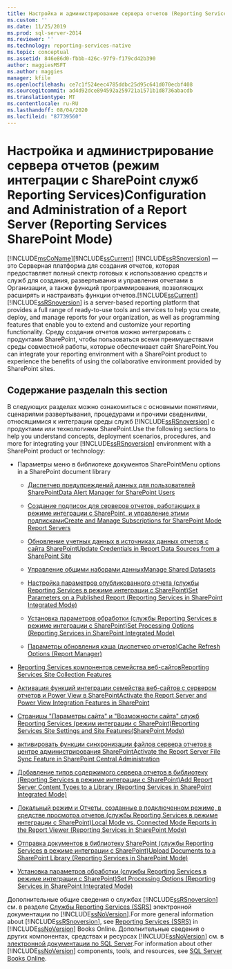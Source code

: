 ```yaml
---
title: Настройка и администрирование сервера отчетов (Reporting Services в режиме интеграции с SharePoint) | Документация Майкрософт
ms.custom: ''
ms.date: 11/25/2019
ms.prod: sql-server-2014
ms.reviewer: ''
ms.technology: reporting-services-native
ms.topic: conceptual
ms.assetid: 846e86d0-fbbb-426c-97f9-f179cd42b390
author: maggiesMSFT
ms.author: maggies
manager: kfile
ms.openlocfilehash: ce7c1f524eec4785ddbc25d95c641d070ecbf408
ms.sourcegitcommit: ad4d92dce894592a259721a1571b1d8736abacdb
ms.translationtype: MT
ms.contentlocale: ru-RU
ms.lasthandoff: 08/04/2020
ms.locfileid: "87739560"
---
```

# <a name="configuration-and-administration-of-a-report-server-reporting-services-sharepoint-mode"></a><span data-ttu-id="06276-102">Настройка и администрирование сервера отчетов (режим интеграции с SharePoint служб Reporting Services)</span><span class="sxs-lookup"><span data-stu-id="06276-102">Configuration and Administration of a Report Server (Reporting Services SharePoint Mode)</span></span>
  [!INCLUDE[msCoName](../includes/msconame-md.md)]<span data-ttu-id="06276-103">[!INCLUDE[ssCurrent](../includes/sscurrent-md.md)] [!INCLUDE[ssRSnoversion](../includes/ssrsnoversion-md.md)] — это Серверная платформа для создания отчетов, которая предоставляет полный спектр готовых к использованию средств и служб для создания, развертывания и управления отчетами в Организации, а также функций программирования, позволяющих расширять и настраивать функции отчетов.</span><span class="sxs-lookup"><span data-stu-id="06276-103">[!INCLUDE[ssCurrent](../includes/sscurrent-md.md)] [!INCLUDE[ssRSnoversion](../includes/ssrsnoversion-md.md)] is a server-based reporting platform that provides a full range of ready-to-use tools and services to help you create, deploy, and manage reports for your organization, as well as programming features that enable you to extend and customize your reporting functionality.</span></span> <span data-ttu-id="06276-104">Среду создания отчетов можно интегрировать с продуктами SharePoint, чтобы пользоваться всеми преимуществами среды совместной работы, которые обеспечивает сайт SharePoint.</span><span class="sxs-lookup"><span data-stu-id="06276-104">You can integrate your reporting environment with a SharePoint product to experience the benefits of using the collaborative environment provided by SharePoint sites.</span></span>  
  
## <a name="in-this-section"></a><span data-ttu-id="06276-105">Содержание раздела</span><span class="sxs-lookup"><span data-stu-id="06276-105">In this section</span></span>  
 <span data-ttu-id="06276-106">В следующих разделах можно ознакомиться с основными понятиями, сценариями развертывания, процедурами и прочими сведениями, относящимися к интеграции среды служб [!INCLUDE[ssRSnoversion](../includes/ssrsnoversion-md.md)] с продуктами или технологиями SharePoint.</span><span class="sxs-lookup"><span data-stu-id="06276-106">Use the following sections to help you understand concepts, deployment scenarios, procedures, and more for integrating your [!INCLUDE[ssRSnoversion](../includes/ssrsnoversion-md.md)] environment with a SharePoint product or technology:</span></span>  
  
-   <span data-ttu-id="06276-107">Параметры меню в библиотеке документов SharePoint</span><span class="sxs-lookup"><span data-stu-id="06276-107">Menu options in a SharePoint document library</span></span>  
  
    -   [<span data-ttu-id="06276-108">Диспетчер предупреждений данных для пользователей SharePoint</span><span class="sxs-lookup"><span data-stu-id="06276-108">Data Alert Manager for SharePoint Users</span></span>](../../2014/reporting-services/data-alert-manager-for-sharepoint-users.md)  
  
    -   [<span data-ttu-id="06276-109">Создание подписок для серверов отчетов, работающих в режиме интеграции с SharePoint, и управление этими подписками</span><span class="sxs-lookup"><span data-stu-id="06276-109">Create and Manage Subscriptions for SharePoint Mode Report Servers</span></span>](subscriptions/create-and-manage-subscriptions-for-sharepoint-mode-report-servers.md)  
  
    -   [<span data-ttu-id="06276-110">Обновление учетных данных в источниках данных отчетов с сайта SharePoint</span><span class="sxs-lookup"><span data-stu-id="06276-110">Update Credentials in Report Data Sources from a SharePoint Site</span></span>](report-data/update-credentials-in-report-data-sources-from-a-sharepoint-site.md)  
  
    -   [<span data-ttu-id="06276-111">Управление общими наборами данных</span><span class="sxs-lookup"><span data-stu-id="06276-111">Manage Shared Datasets</span></span>](report-data/manage-shared-datasets.md)  
  
    -   [<span data-ttu-id="06276-112">Настройка параметров опубликованного отчета (службы Reporting Services в режиме интеграции с SharePoint)</span><span class="sxs-lookup"><span data-stu-id="06276-112">Set Parameters on a Published Report &#40;Reporting Services in SharePoint Integrated Mode&#41;</span></span>](report-design/set-parameters-on-a-published-report-sharepoint-integrated-mode.md)  
  
    -   [<span data-ttu-id="06276-113">Установка параметров обработки (службы Reporting Services в режиме интеграции с SharePoint)</span><span class="sxs-lookup"><span data-stu-id="06276-113">Set Processing Options &#40;Reporting Services in SharePoint Integrated Mode&#41;</span></span>](../../2014/reporting-services/set-processing-options-reporting-services-in-sharepoint-integrated-mode.md)  
  
    -   [<span data-ttu-id="06276-114">Параметры обновления кэша (диспетчер отчетов)</span><span class="sxs-lookup"><span data-stu-id="06276-114">Cache Refresh Options &#40;Report Manager&#41;</span></span>](../../2014/reporting-services/cache-refresh-options-report-manager.md)  
  
-   [<span data-ttu-id="06276-115">Reporting Services компонентов семейства веб-сайтов</span><span class="sxs-lookup"><span data-stu-id="06276-115">Reporting Services Site Collection Features</span></span>](../../2014/reporting-services/reporting-services-site-collection-features.md)  
  
-   [<span data-ttu-id="06276-116">Активация функций интеграции семейства веб-сайтов с сервером отчетов и Power View в SharePoint</span><span class="sxs-lookup"><span data-stu-id="06276-116">Activate the Report Server and Power View Integration Features in SharePoint</span></span>](activate-the-report-server-and-power-view-integration-features-in-sharepoint.md)  
  
-   [<span data-ttu-id="06276-117">Страницы "Параметры сайта" и "Возможности сайта" служб Reporting Services (режим интеграции с SharePoint)</span><span class="sxs-lookup"><span data-stu-id="06276-117">Reporting Services Site Settings and Site Features&#40;SharePoint Mode&#41;</span></span>](../../2014/reporting-services/reporting-services-site-settings-and-site-features-sharepoint-mode.md)  
  
-   [<span data-ttu-id="06276-118">активировать функции синхронизации файлов сервера отчетов в центре администрирования SharePoint</span><span class="sxs-lookup"><span data-stu-id="06276-118">Activate the Report Server File Sync Feature in SharePoint Central Administration</span></span>](../../2014/reporting-services/activate-report-server-file-sync-feature-sharepoint-central-administration.md)  
  
-   [<span data-ttu-id="06276-119">Добавление типов содержимого сервера отчетов в библиотеку &#40;Reporting Services в режиме интеграции с SharePoint&#41;</span><span class="sxs-lookup"><span data-stu-id="06276-119">Add Report Server Content Types to a Library &#40;Reporting Services in SharePoint Integrated Mode&#41;</span></span>](../../2014/reporting-services/add-reporting-services-content-types-to-a-sharepoint-library.md)  
  
-   [<span data-ttu-id="06276-120">Локальный режим и Отчеты, созданные в подключенном режиме, в средстве просмотра отчетов (службы Reporting Services в режиме интеграции с SharePoint)</span><span class="sxs-lookup"><span data-stu-id="06276-120">Local Mode vs. Connected Mode Reports in the Report Viewer &#40;Reporting Services in SharePoint Mode&#41;</span></span>](../../2014/reporting-services/local-vs-connected-mode-report-viewer-reporting-services-sharepoint-mode.md)  
  
-   [<span data-ttu-id="06276-121">Отправка документов в библиотеку SharePoint (службы Reporting Services в режиме интеграции с SharePoint)</span><span class="sxs-lookup"><span data-stu-id="06276-121">Upload Documents to a SharePoint Library &#40;Reporting Services in SharePoint Mode&#41;</span></span>](../../2014/reporting-services/upload-documents-to-a-sharepoint-library-reporting-services-in-sharepoint-mode.md)  
  
-   [<span data-ttu-id="06276-122">Установка параметров обработки (службы Reporting Services в режиме интеграции с SharePoint)</span><span class="sxs-lookup"><span data-stu-id="06276-122">Set Processing Options &#40;Reporting Services in SharePoint Integrated Mode&#41;</span></span>](../../2014/reporting-services/set-processing-options-reporting-services-in-sharepoint-integrated-mode.md)  
  
 <span data-ttu-id="06276-123">Дополнительные общие сведения о службах [!INCLUDE[ssRSnoversion](../includes/ssrsnoversion-md.md)] см. в разделе [Службы Reporting Services (SSRS)](create-deploy-and-manage-mobile-and-paginated-reports.md) электронной документации по [!INCLUDE[ssNoVersion](../includes/ssnoversion-md.md)].</span><span class="sxs-lookup"><span data-stu-id="06276-123">For more general information about [!INCLUDE[ssRSnoversion](../includes/ssrsnoversion-md.md)], see [Reporting Services &#40;SSRS&#41;](create-deploy-and-manage-mobile-and-paginated-reports.md) in [!INCLUDE[ssNoVersion](../includes/ssnoversion-md.md)] Books Online.</span></span> <span data-ttu-id="06276-124">Дополнительные сведения о других компонентах, средствах и ресурсах [!INCLUDE[ssNoVersion](../includes/ssnoversion-md.md)] см. в [электронной документации по SQL Server](../index.yml).</span><span class="sxs-lookup"><span data-stu-id="06276-124">For information about other [!INCLUDE[ssNoVersion](../includes/ssnoversion-md.md)] components, tools, and resources, see [SQL Server Books Online](../index.yml).</span></span>  
  
  
